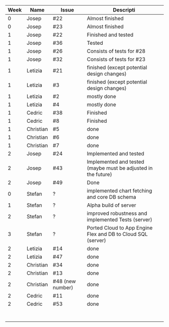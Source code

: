 
| Week  |  Name  |Issue |  Descripti         |   
|---    |---     |---   |---                 |
|   0   | Josep  | #22  | Almost finished    |
|   0   | Josep  | #23  | Almost finished    |
|   1   | Josep  | #22  | Finished and tested|
|   1   |  Josep | #36  | Tested             |
|   1   |  Josep | #26  | Consists of tests for #28|
|   1   |  Josep | #32  | Consists of tests for #23|
|   1   |Letizia | #21  | finished (except potential design changes)|
|   1   |Letizia | #3   | finished (except potential design changes)|
|   1   |Letizia | #2   | mostly done        |
|   1   |Letizia | #4   | mostly done        |
|   1   |Cedric  | #38  | Finished           |
|   1   |Cedric  | #8   | Finished           |
|   1   | Christian | #5   |  done           |
|   1   | Christian | #6   |  done           |
|   1   | Christian | #7   |  done           |
|   2   | Josep     |  #24    |    Implemented and tested|
|   2   | Josep     |  #43    |    Implemented and tested (maybe must be adjusted in the future)                |
|   2   | Josep     |  #49    |    Done                |
| 0     |Stefan  |?     |implemented chart fetching and core DB schema                    |
| 1     |Stefan  |?      |Alpha build of server                    |
| 2     |Stefan  |?      |improved robustness and implemented Tests (server)                   |
| 3     |Stefan  |?     |Ported Cloud to App Engine Flex and DB to Cloud SQL (server)                   |
| 2     |Letizia | #14  |     done           |
| 2     |Letizia | #47  |     done           |
| 2     | Christian | #34   | done                                                          |
| 2     | Christian | #13   | done                                                          |
| 2     | Christian | #48 (new number)   | done                                                          |
| 2     | Cedric    | #11   | done                                                          |
| 2     | Cedric    | #53   | done                                                          |
|       |        |      |                    |
|       |        |      |                    |
|       |        |      |                    |
|       |        |      |                    |
|       |        |      |                    |
|       |        |      |                    |
|       |        |      |                    |

